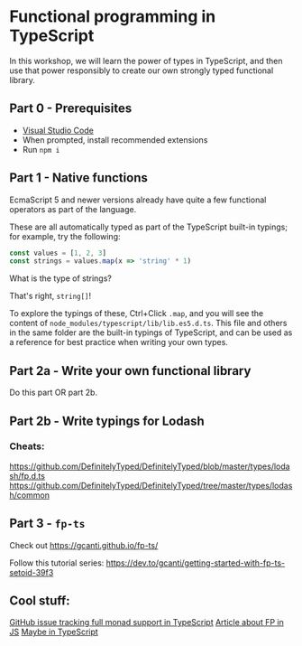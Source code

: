 # Functional programming in TypeScript

In this workshop, we will learn the power of types in TypeScript, and then use that power responsibly to create our own strongly typed functional library.

## Part 0 - Prerequisites

- [Visual Studio Code](https://code.visualstudio.com/)
- When prompted, install recommended extensions
- Run `npm i`

## Part 1 - Native functions

EcmaScript 5 and newer versions already have quite a few functional operators as part of the language.

These are all automatically typed as part of the TypeScript built-in typings; for example, try the following:

```typescript
const values = [1, 2, 3]
const strings = values.map(x => 'string' * 1)
```

What is the type of strings?

That's right, `string[]`!

To explore the typings of these, Ctrl+Click `.map`, and you will see the content of `node_modules/typescript/lib/lib.es5.d.ts`. This file and others in the same folder are the built-in typings of TypeScript, and can be used as a reference for best practice when writing your own types.

## Part 2a - Write your own functional library

Do this part OR part 2b.

## Part 2b - Write typings for Lodash

### Cheats:

https://github.com/DefinitelyTyped/DefinitelyTyped/blob/master/types/lodash/fp.d.ts
https://github.com/DefinitelyTyped/DefinitelyTyped/tree/master/types/lodash/common

## Part 3 - `fp-ts`

Check out https://gcanti.github.io/fp-ts/

Follow this tutorial series: https://dev.to/gcanti/getting-started-with-fp-ts-setoid-39f3

## Cool stuff:

[GitHub issue tracking full monad support in TypeScript](https://github.com/microsoft/TypeScript/issues/1213)
[Article about FP in JS](https://www.freecodecamp.org/news/functional-programming-in-js-with-practical-examples-part-1-87c2b0dbc276/)
[Maybe in TypeScript](https://engineering.dollarshaveclub.com/typescript-maybe-type-and-module-627506ecc5c8)
